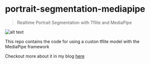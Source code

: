 # portrait-segmentation-mediapipe
> Realtime Portrait Segmentation with Tflite and MediaPipe

![alt text](https://github.com/SwatiModi/portrait-segmentation-mediapipe/blob/master/portrait-segmentation-mediapipe.gif "Realtime Portrait Segmentation")

This repo contains the code for using a custon tflite model with the MediaPipe framework

Checkout more about it in my blog [here](https://blog.gofynd.com/mediapipe-with-custom-tflite-model-d3ea0427b3c1)
